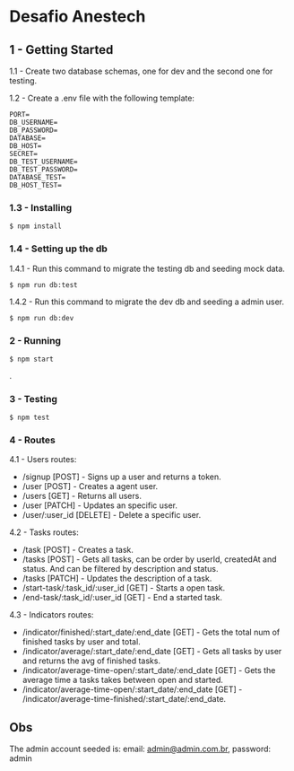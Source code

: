 # Desafio Anestech

## 1 - Getting Started

1.1 - Create two database schemas, one for dev and the second one for testing.

1.2 - Create a .env file with the following template:
```
PORT=
DB_USERNAME=
DB_PASSWORD=
DATABASE=
DB_HOST=
SECRET=
DB_TEST_USERNAME=
DB_TEST_PASSWORD=
DATABASE_TEST=
DB_HOST_TEST=
```

### 1.3 - Installing
```
$ npm install
```

### 1.4 - Setting up the db

1.4.1 - Run this command to migrate the testing db and seeding mock data.
```
$ npm run db:test
```

1.4.2 - Run this command to migrate the dev db and seeding a admin user.
```
$ npm run db:dev
```

### 2 - Running
```
$ npm start
```
.
### 3 - Testing
```
$ npm test
```

### 4 - Routes
4.1 - Users routes:
* /signup [POST] - Signs up a user and returns a token.
* /user [POST] - Creates a agent user.
* /users [GET] - Returns all users.
* /user [PATCH] - Updates an specific user.
* /user/:user_id [DELETE] - Delete a specific user.

4.2 - Tasks routes:
* /task [POST] - Creates a task.
* /tasks [POST] - Gets all tasks, can be order by userId, createdAt and status. And can be filtered by description and status.
* /tasks [PATCH] - Updates the description of a task.
* /start-task/:task_id/:user_id [GET] - Starts a open task.
* /end-task/:task_id/:user_id [GET] - End a started task.

4.3 - Indicators routes:
* /indicator/finished/:start_date/:end_date [GET] - Gets the total num of finished tasks by user and total.
* /indicator/average/:start_date/:end_date [GET] - Gets all tasks by user and returns the avg of finished tasks.
* /indicator/average-time-open/:start_date/:end_date [GET] - Gets the average time a tasks takes between open and started.
* /indicator/average-time-open/:start_date/:end_date [GET] - /indicator/average-time-finished/:start_date/:end_date.


## Obs

The admin account seeded is: email: admin@admin.com.br, password: admin

